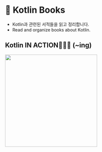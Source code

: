 # 📖 Kotlin Books

 - Kotlin과 관련된 서적들을 읽고 정리합니다.
 - Read and organize books about Kotlin.

## Kotlin IN ACTION🏃‍♂️🏃 (~ing)
<img src="https://user-images.githubusercontent.com/69616347/182115183-68c7b244-7d65-4356-8a61-eec2f0489055.png" width="300px"/>
